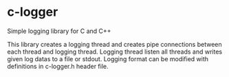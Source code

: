 # c-logger
Simple logging library for C and C++

This library creates a logging thread and creates pipe connections between each thread and logging thread.
Logging thread listen all threads and writes given log datas to a file or stdout.
Logging format can be modified with definitions in c-logger.h header file.

